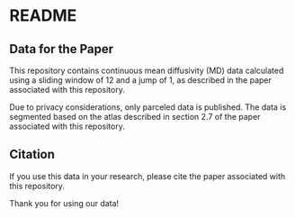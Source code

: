 # README

## Data for the Paper

This repository contains continuous mean diffusivity (MD) data calculated using a sliding window of 12 and a jump of 1, as described in the paper associated with this repository. 

Due to privacy considerations, only parceled data is published. 
The data is segmented based on the atlas described in section 2.7 of the paper associated with this repository.


## Citation

If you use this data in your research, please cite the paper associated with this repository.

Thank you for using our data!

